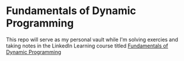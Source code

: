 # Fundamentals of Dynamic Programming

This repo will serve as my personal vault while I'm solving exercies and taking notes in the LinkedIn Learning course titled [Fundamentals of Dynamic Programming](https://www.linkedin.com/learning/fundamentals-of-dynamic-programming/what-is-content-aware-image-resizing?autoAdvance=true&autoSkip=true&autoplay=true&resume=false&u=94878308)